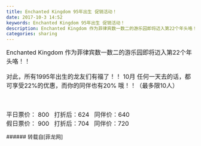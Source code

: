 ```yaml
---
title: Enchanted Kingdom 95年出生 促销活动！
date: 2017-10-3 14:52
keywords: Enchanted Kingdom 95年出生 促销活动！
description: Enchanted Kingdom 作为菲律宾数一数二的游乐园即将迈入第22个年头咯！！ 对此，所有1995年出生的龙友们有福了！！ 10月 任何一天去的话，都可享受22%的优惠，而你的同伴也有20% 哦！！（最多限10人）平日票价： 800   打折后：624   同伴价：640假日票价： 900   打折后：704   同伴价：720
categories: sharing
---
```

<td class="t_f" id="postmessage_911900">

<font size="3">Enchanted Kingdom 作为菲律宾数一数二的游乐园即将迈入第22个年头咯！！ </font><font size="3"><br/>
</font><br/>
<font size="3">对此，所有1995年出生的龙友们有福了！！ 10月 任何一天去的话，都可享受22%的优惠，而你的同伴也有20% 哦！！（最多限10人）</font><br/>
<font size="3"><br/>
</font><br/>
<img alt="" border="0" class="zoom" data-cf-modified-09960b20668f9f46d8aa0e95-="" file="https://scontent.fmnl4-6.fna.fbcdn.net/v/t1.0-9/22007804_1826508014044123_4479447296475909726_n.jpg?oh=e305e5aeabcb24a7d44e677cf7420e2a&amp;oe=5A86B3EE" id="aimg_Q494R" lazyloadthumb="1" onclick="" onmouseover="" src="https://scontent.fmnl4-6.fna.fbcdn.net/v/t1.0-9/22007804_1826508014044123_4479447296475909726_n.jpg?oh=e305e5aeabcb24a7d44e677cf7420e2a&amp;oe=5A86B3EE"/><br/>
<br/>
<font size="3">平日票价： 800   打折后：624   同伴价：640</font><br/>
<font size="3">假日票价： 900   打折后：704   同伴价：720</font><br/>
</td>
###### 转载自[菲龙网]